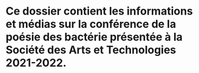 # Ce dossier contient les informations et médias sur la conférence de la poésie des bactérie présentée à la Société des Arts et Technologies 2021-2022.

